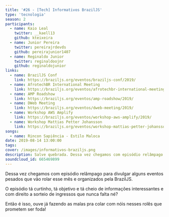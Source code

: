 ```yaml
---
title: '#26 - [Tech] Informativos BrazilJS'
type: 'tecnologia'
season: 2
participants:
  - name: Kaio Leal
    twitter: __kaell13
    github: kteixeira
  - name: Junior Pereira
    twitter: pereirajrdevds
    github: pereirajunior1407
  - name: Reginaldo Junior
    twitter: reginaldoojnr
    github: reginaldojunior
links:
  - name: BrazilJS Conf
    link: https://braziljs.org/eventos/braziljs-conf/2019/
  - name: AfrotechBR International Meeting
    link: https://braziljs.org/eventos/afrotechbr-international-meeting/2019/
  - name: AMP Roadshow
    link: https://braziljs.org/eventos/amp-roadshow/2019/
  - name: DWeb Meeting
    link: https://braziljs.org/eventos/dweb-meeting/2019/
  - name: Workshop AWS Amplify
    link: https://braziljs.org/eventos/workshop-aws-amplify/2019/
  - name: Workshop Mattias Petter Johansson
    link: https://braziljs.org/eventos/workshop-mattias-petter-johansson/2019/
songs:
  - name: Rincon Sapiência - Estilo Maloca
date: 2019-08-14 13:00:00
tags: 
cover: /images/informativos-braziljs.png
description: Salve quebrada. Dessa vez chegamos com episódio relâmpago para divulgar alguns eventos pesados que vão rolar esse mês e organizados pela BrazilJS.
soundcloud_id: 665469899
---
```


Dessa vez chegamos com episódio relâmpago para divulgar alguns eventos pesados que vão rolar esse mês e organizados pela BrazilJS.

O episódio tá curtinho, tá objetivo e tá cheio de informações interessantes e com direito a sorteio de ingressos que nunca falta né? 

Então é isso, ouve já fazendo as malas pra colar com nóis nesses rolês que prometem ser foda!